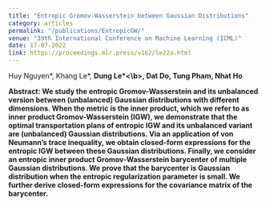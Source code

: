 ```yaml
---
title: "Entropic Gromov-Wasserstein between Gaussian Distributions"
category: articles
permalink: "/publications/EntropicGW/"
venue: "39th International Conference on Machine Learning (ICML)"
date: 17-07-2022
link: https://proceedings.mlr.press/v162/le22a.html
---
```


[comment]: <> (<a href="https://proceedings.mlr.press/v162/le22a.html">Arxiv</a>.)
Huy Nguyen\*, Khang Le\*, <b>Dung Le\*<\b>, Dat Do, Tung Pham, Nhat Ho

Abstract: We study the entropic Gromov-Wasserstein and its unbalanced version between (unbalanced)
Gaussian distributions with different dimensions. When the metric is the inner product, which
we refer to as inner product Gromov-Wasserstein (IGW), we demonstrate that the optimal
transportation plans of entropic IGW and its unbalanced variant are (unbalanced) Gaussian
distributions. Via an application of von Neumann’s trace inequality, we obtain closed-form
expressions for the entropic IGW between these Gaussian distributions. Finally, we consider an
entropic inner product Gromov-Wasserstein barycenter of multiple Gaussian distributions. We
prove that the barycenter is Gaussian distribution when the entropic regularization parameter
is small. We further derive closed-form expressions for the covariance matrix of the barycenter.

